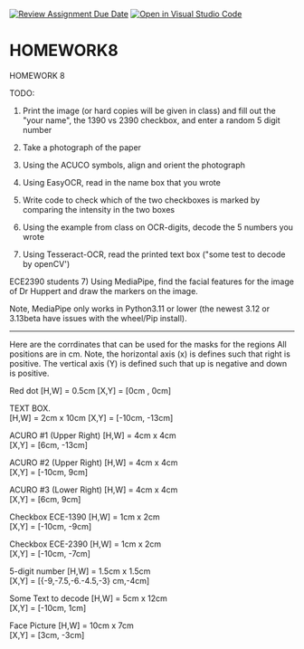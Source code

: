 [![Review Assignment Due Date](https://classroom.github.com/assets/deadline-readme-button-22041afd0340ce965d47ae6ef1cefeee28c7c493a6346c4f15d667ab976d596c.svg)](https://classroom.github.com/a/qmA6zave)
[![Open in Visual Studio Code](https://classroom.github.com/assets/open-in-vscode-2e0aaae1b6195c2367325f4f02e2d04e9abb55f0b24a779b69b11b9e10269abc.svg)](https://classroom.github.com/online_ide?assignment_repo_id=17232076&assignment_repo_type=AssignmentRepo)
# HOMEWORK8
HOMEWORK 8

TODO:
1) Print the image (or hard copies will be given in class) and fill out the "your name", the 1390 vs 2390 checkbox, and enter a random 5 digit number

2) Take a photograph of the paper

3) Using the ACUCO symbols, align and orient the photograph 

4) Using EasyOCR, read in the name box that you wrote

5) Write code to check which of the two checkboxes is marked by comparing the intensity in the two boxes

6) Using the example from class on OCR-digits, decode the 5 numbers you wrote

6) Using Tesseract-OCR, read the printed text box ("some test to decode by openCV')

ECE2390 students
7) Using MediaPipe, find the facial features for the image of Dr Huppert and draw the markers on the image.

Note, MediaPipe only works in Python3.11 or lower (the newest 3.12 or 3.13beta have issues with the wheel/Pip install).

---------------------------

Here are the corrdinates that can be used for the masks for the regions 
All positions are in cm.  Note, the horizontal axis (x) is defines such that right is positive.  The vertical axis (Y) is defined such that up is negative and down is positive.

Red dot
[H,W] = 0.5cm
[X,Y] = [0cm , 0cm]

TEXT BOX.  
[H,W] = 2cm x 10cm 
[X,Y] = [-10cm, -13cm]

ACURO #1 (Upper Right)
[H,W] = 4cm x 4cm	
[X,Y] = [6cm, -13cm]

ACURO #2 (Upper Right)
[H,W] = 4cm x 4cm	
[X,Y] = [-10cm, 9cm]

ACURO #3 (Lower Right)
[H,W] = 4cm x 4cm	
[X,Y] = [6cm, 9cm]

Checkbox ECE-1390
[H,W] = 1cm x 2cm	
[X,Y] = [-10cm, -9cm]

Checkbox ECE-2390
[H,W] = 1cm x 2cm	
[X,Y] = [-10cm, -7cm]

5-digit number
[H,W] = 1.5cm x 1.5cm	
[X,Y] = [{-9,-7.5,-6.-4.5,-3} cm,-4cm]

Some Text to decode
[H,W] = 5cm x 12cm	
[X,Y] = [-10cm, 1cm]

Face Picture
[H,W] = 10cm x 7cm	
[X,Y] = [3cm, -3cm]


